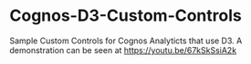 # Cognos-D3-Custom-Controls

Sample Custom Controls for Cognos Analyticts that use D3.  A demonstration can be seen at https://youtu.be/67kSkSsiA2k
